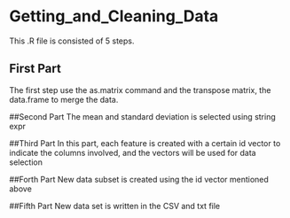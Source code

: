 # Getting_and_Cleaning_Data

This .R file is consisted of 5 steps.
## First Part
The first step use the as.matrix command and the transpose matrix, the data.frame to merge the data.

##Second Part
The mean and standard deviation is selected using string expr 

##Third Part
In this part, each feature is created with a certain id vector to indicate the columns involved, and the vectors will be used for data selection

##Forth Part
New data subset is created using the id vector mentioned above

##Fifth Part
New data set is written in the CSV and txt file